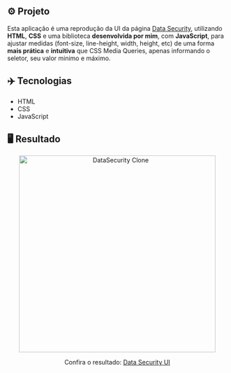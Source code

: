 ## ⚙️ Projeto

Esta aplicação é uma reprodução da UI da página <a href="https://nicepage.com/website-templates/preview/data-center-security-solutions-313607?device=desktop">Data Security</a>, utilizando **HTML**, **CSS** e uma biblioteca **desenvolvida por mim**, com **JavaScript**, para ajustar medidas (font-size, line-height, width, height, etc) de uma forma **mais prática** e **intuitiva** que CSS Media Queries, apenas informando o seletor, seu valor minimo e máximo.

## ✈️ Tecnologias

- HTML
- CSS
- JavaScript

## 🖥️ Resultado

<div align="center">
  <img alt="DataSecurity Clone" src="https://i.imgur.com/qwDcXLv.png" width="450px"> 
  <p>Confira o resultado: <a href="https://hyperspace-ui-ruuuff.netlify.app">Data Security UI</a></p>
</div>

